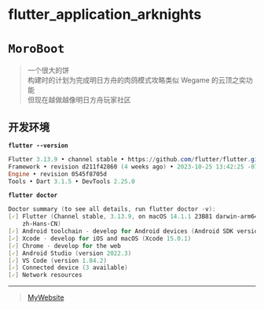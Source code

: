 # flutter_application_arknights

# `MoroBoot`

> 一个很大的饼  
> 构建时的计划为完成明日方舟的肉鸽模式攻略类似 Wegame 的云顶之奕功能  
> 但现在越做越像明日方舟玩家社区

## 开发环境

**`flutter --version`**

```powershell
Flutter 3.13.9 • channel stable • https://github.com/flutter/flutter.git
Framework • revision d211f42860 (4 weeks ago) • 2023-10-25 13:42:25 -0700
Engine • revision 0545f8705d
Tools • Dart 3.1.5 • DevTools 2.25.0
```

**`flutter doctor`**

```powershell
Doctor summary (to see all details, run flutter doctor -v):
[✓] Flutter (Channel stable, 3.13.9, on macOS 14.1.1 23B81 darwin-arm64, locale
    zh-Hans-CN)
[✓] Android toolchain - develop for Android devices (Android SDK version 34.0.0)
[✓] Xcode - develop for iOS and macOS (Xcode 15.0.1)
[✓] Chrome - develop for the web
[✓] Android Studio (version 2022.3)
[✓] VS Code (version 1.84.2)
[✓] Connected device (3 available)
[✓] Network resources
```

---

> [MyWebsite](http://jhin.cc)
